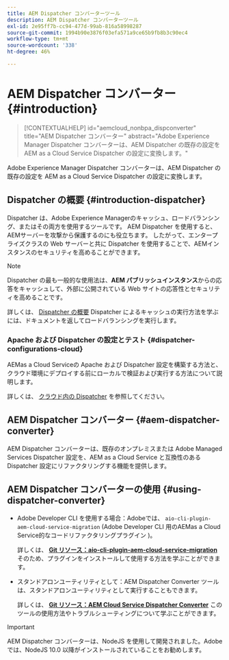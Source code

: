 ```yaml
---
title: AEM Dispatcher コンバーターツール
description: AEM Dispatcher コンバーターツール
exl-id: 2e95ff7b-cc94-477d-99ab-816a58998287
source-git-commit: 1994b90e3876f03efa571a9ce65b9fb8b3c90ec4
workflow-type: tm+mt
source-wordcount: '338'
ht-degree: 46%

---
```


# AEM Dispatcher コンバーター {#introduction}

>[!CONTEXTUALHELP]
>id="aemcloud_nonbpa_dispconverter"
>title="AEM Dispatcher コンバーター"
>abstract="Adobe Experience Manager Dispatcher コンバーターは、AEM Dispatcher の既存の設定を AEM as a Cloud Service Dispatcher の設定に変換します。"

Adobe Experience Manager Dispatcher コンバーターは、AEM Dispatcher の既存の設定を AEM as a Cloud Service Dispatcher の設定に変換します。

## Dispatcher の概要 {#introduction-dispatcher}

Dispatcher は、Adobe Experience Managerのキャッシュ、ロードバランシング、またはその両方を使用するツールです。 AEM Dispatcher を使用すると、AEMサーバーを攻撃から保護するのにも役立ちます。 したがって、エンタープライズクラスの Web サーバーと共に Dispatcher を使用することで、AEMインスタンスのセキュリティを高めることができます。

>[!NOTE]
>Dispatcher の最も一般的な使用法は、**AEM パブリッシュインスタンス**&#x200B;からの応答をキャッシュして、外部に公開されている Web サイトの応答性とセキュリティを高めることです。

詳しくは、 [Dispatcher の概要](https://experienceleague.adobe.com/docs/experience-manager-dispatcher/using/dispatcher.html?lang=ja) Dispatcher によるキャッシュの実行方法を学ぶには、ドキュメントを返してロードバランシングを実行します。

### Apache および Dispatcher の設定とテスト {#dispatcher-configurations-cloud}

AEMas a Cloud Serviceの Apache および Dispatcher 設定を構築する方法と、クラウド環境にデプロイする前にローカルで検証および実行する方法について説明します。

詳しくは、 [クラウド内の Dispatcher](https://experienceleague.adobe.com/docs/experience-manager-cloud-service/content/implementing/content-delivery/disp-overview.html?lang=ja) を参照してください。

## AEM Dispatcher コンバーター {#aem-dispatcher-converter}

AEM Dispatcher コンバーターは、既存のオンプレミスまたは Adobe Managed Services Dispatcher 設定を、AEM as a Cloud Service と互換性のある Dispatcher 設定にリファクタリングする機能を提供します。

## AEM Dispatcher コンバーターの使用 {#using-dispatcher-converter}

* Adobe Developer CLI を使用する場合：Adobeでは、 `aio-cli-plugin-aem-cloud-service-migration` (Adobe Developer CLI 用のAEMas a Cloud Service的なコードリファクタリングプラグイン )。

  詳しくは、 **[Git リソース：aio-cli-plugin-aem-cloud-service-migration](https://github.com/adobe/aio-cli-plugin-aem-cloud-service-migration#introduction)** そのため、プラグインをインストールして使用する方法を学ぶことができます。

* スタンドアロンユーティリティとして：AEM Dispatcher Converter ツールは、スタンドアロンユーティリティとして実行することもできます。

  詳しくは、 **[Git リソース：AEM Cloud Service Dispatcher Converter](https://github.com/adobe/aem-cloud-service-source-migration/tree/master/packages/dispatcher-converter)** このツールの使用方法やトラブルシューティングについて学ぶことができます。

>[!IMPORTANT]
>AEM Dispatcher コンバーターは、NodeJS を使用して開発されました。Adobeでは、NodeJS 10.0 以降がインストールされていることをお勧めします。
